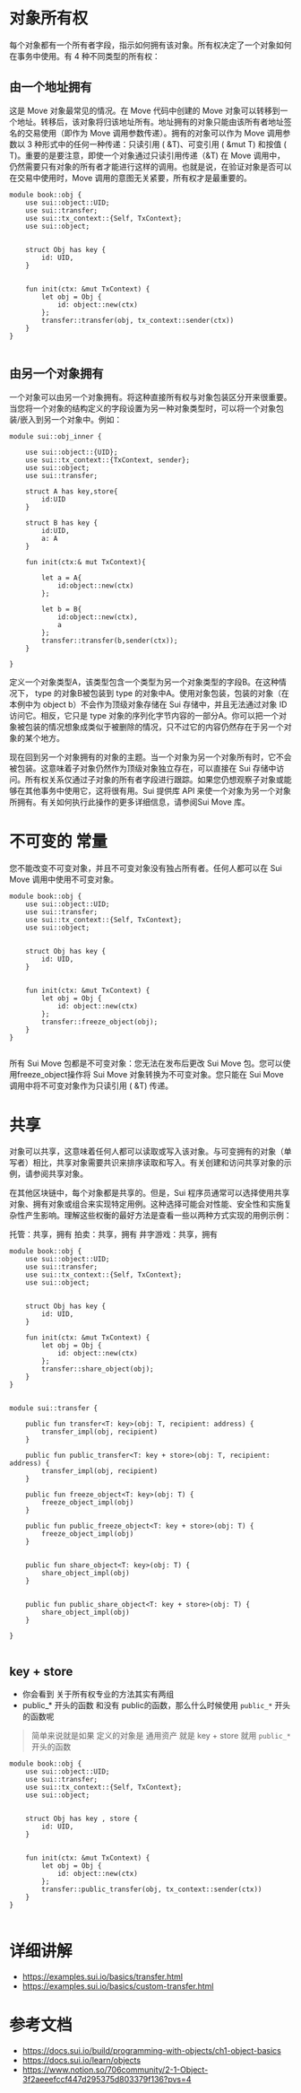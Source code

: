 # 对象所有权
每个对象都有一个所有者字段，指示如何拥有该对象。所有权决定了一个对象如何在事务中使用。有 4 种不同类型的所有权：

## 由一个地址拥有
这是 Move 对象最常见的情况。在 Move 代码中创建的 Move 对象可以转移到一个地址。转移后，该对象将归该地址所有。地址拥有的对象只能由该所有者地址签名的交易使用（即作为 Move 调用参数传递）。拥有的对象可以作为 Move 调用参数以 3 种形式中的任何一种传递：只读引用 ( &T)、可变引用 ( &mut T) 和按值 ( T)。重要的是要注意，即使一个对象通过只读引用传递（&T) 在 Move 调用中，仍然需要只有对象的所有者才能进行这样的调用。也就是说，在验证对象是否可以在交易中使用时，Move 调用的意图无关紧要，所有权才是最重要的。
```Move
module book::obj {
    use sui::object::UID;
    use sui::transfer;
    use sui::tx_context::{Self, TxContext};
    use sui::object;


    struct Obj has key {
        id: UID,
    }


    fun init(ctx: &mut TxContext) {
        let obj = Obj {
            id: object::new(ctx)
        };
        transfer::transfer(obj, tx_context::sender(ctx))
    }
}


```



## 由另一个对象拥有
一个对象可以由另一个对象拥有。将这种直接所有权与对象包装区分开来很重要。
当您将一个对象的结构定义的字段设置为另一种对象类型时，可以将一个对象包装/嵌入到另一个对象中。例如：
```move
module sui::obj_inner {

    use sui::object::{UID};
    use sui::tx_context::{TxContext, sender};
    use sui::object;
    use sui::transfer;

    struct A has key,store{
        id:UID
    }

    struct B has key {
        id:UID,
        a: A
    }

    fun init(ctx:& mut TxContext){

        let a = A{
            id:object::new(ctx)
        };

        let b = B{
            id:object::new(ctx),
            a
        };
        transfer::transfer(b,sender(ctx));
    }

}

```


定义一个对象类型A，该类型包含一个类型为另一个对象类型的字段B。在这种情况下， type 的对象B被包装到 type 的对象中A。使用对象包装，包装的对象（在本例中为 object b）不会作为顶级对象存储在 Sui 存储中，并且无法通过对象 ID 访问它。相反，它只是 type 对象的序列化字节内容的一部分A。你可以把一个对象被包装的情况想象成类似于被删除的情况，只不过它的内容仍然存在于另一个对象的某个地方。

现在回到另一个对象拥有的对象的主题。当一个对象为另一个对象所有时，它不会被包装。这意味着子对象仍然作为顶级对象独立存在，可以直接在 Sui 存储中访问。所有权关系仅通过子对象的所有者字段进行跟踪。如果您仍想观察子对象或能够在其他事务中使用它，这将很有用。Sui 提供库 API 来使一个对象为另一个对象所拥有。有关如何执行此操作的更多详细信息，请参阅Sui Move 库。

# 不可变的 常量
您不能改变不可变对象，并且不可变对象没有独占所有者。任何人都可以在 Sui Move 调用中使用不可变对象。

```Move
module book::obj {
    use sui::object::UID;
    use sui::transfer;
    use sui::tx_context::{Self, TxContext};
    use sui::object;


    struct Obj has key {
        id: UID,
    }


    fun init(ctx: &mut TxContext) {
        let obj = Obj {
            id: object::new(ctx)
        };
        transfer::freeze_object(obj);
    }
}


```


所有 Sui Move 包都是不可变对象：您无法在发布后更改 Sui Move 包。您可以使用freeze_object操作将 Sui Move 对象转换为不可变对象。您只能在 Sui Move 调用中将不可变对象作为只读引用 ( &T) 传递。

# 共享
对象可以共享，这意味着任何人都可以读取或写入该对象。与可变拥有的对象（单写者）相比，共享对象需要共识来排序读取和写入。有关创建和访问共享对象的示例，请参阅共享对象。

在其他区块链中，每个对象都是共享的。但是，Sui 程序员通常可以选择使用共享对象、拥有对象或组合来实现特定用例。这种选择可能会对性能、安全性和实施复杂性产生影响。理解这些权衡的最好方法是查看一些以两种方式实现的用例示例：

托管：共享，拥有
拍卖：共享，拥有
井字游戏：共享，拥有


```Move
module book::obj {
    use sui::object::UID;
    use sui::transfer;
    use sui::tx_context::{Self, TxContext};
    use sui::object;


    struct Obj has key {
        id: UID,
    }
    
    fun init(ctx: &mut TxContext) {
        let obj = Obj {
            id: object::new(ctx)
        };
        transfer::share_object(obj);
    }
}


```


```Move
module sui::transfer {
    
    public fun transfer<T: key>(obj: T, recipient: address) {
        transfer_impl(obj, recipient)
    }
    
    public fun public_transfer<T: key + store>(obj: T, recipient: address) {
        transfer_impl(obj, recipient)
    }
    
    public fun freeze_object<T: key>(obj: T) {
        freeze_object_impl(obj)
    }

    public fun public_freeze_object<T: key + store>(obj: T) {
        freeze_object_impl(obj)
    }


    public fun share_object<T: key>(obj: T) {
        share_object_impl(obj)
    }


    public fun public_share_object<T: key + store>(obj: T) {
        share_object_impl(obj)
    }
    
}


```


## key + store
- 你会看到 关于所有权专业的方法其实有两组
- public_* 开头的函数 和没有 public的函数，那么什么时候使用 `public_*` 开头的函数呢
> 简单来说就是如果 定义的对象是 通用资产 就是 key + store 就用 `public_*`开头的函数

```Move
module book::obj {
    use sui::object::UID;
    use sui::transfer;
    use sui::tx_context::{Self, TxContext};
    use sui::object;


    struct Obj has key , store {
        id: UID,
    }


    fun init(ctx: &mut TxContext) {
        let obj = Obj {
            id: object::new(ctx)
        };
        transfer::public_transfer(obj, tx_context::sender(ctx))
    }
}


```

# 详细讲解
- https://examples.sui.io/basics/transfer.html
- https://examples.sui.io/basics/custom-transfer.html

# 参考文档
- https://docs.sui.io/build/programming-with-objects/ch1-object-basics
- https://docs.sui.io/learn/objects
- https://www.notion.so/706community/2-1-Object-3f2aeeefccf447d295375d803379f136?pvs=4




